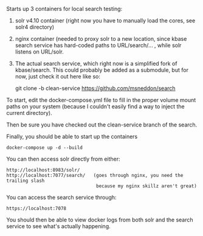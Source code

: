 

Starts up 3 containers for local search testing:

1) solr v4.10 container (right now you have to manually load the cores, see solr4 directory)

2) nginx container (needed to proxy solr to a new location, since kbase search service has
hard-coded paths to URL/search/... , while solr listens on URL/solr.

3) The actual search service, which right now is a simplified fork of kbase/search.  This
could probably be added as a submodule, but for now, just check it out here like so:

    git clone -b clean-service https://github.com/msneddon/search


To start, edit the docker-compose.yml file to fill in the proper volume mount paths on your system
(because I couldn't easily find a way to inject the current directory).

Then be sure you have checked out the clean-service branch of the search.

Finally, you should be able to start up the containers

    docker-compose up -d --build

You can then access solr directly from either:

    http://localhost:8983/solr/
    http://localhost:7077/search/   (goes through nginx, you need the trailing slash
                                     because my nginx skillz aren't great)

You can access the search service through:

    https://localhost:7078

You should then be able to view docker logs from both solr and the search service to
see what's actually happening.